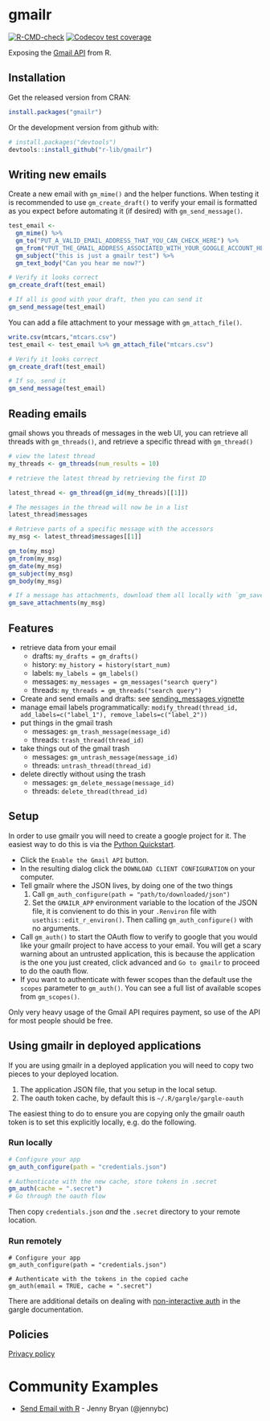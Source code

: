 # gmailr #
<!-- badges: start -->
[![R-CMD-check](https://github.com/r-lib/gmailr/workflows/R-CMD-check/badge.svg)](https://github.com/r-lib/gmailr/actions)
[![Codecov test coverage](https://codecov.io/gh/r-lib/gmailr/branch/main/graph/badge.svg)](https://app.codecov.io/gh/r-lib/gmailr?branch=main)
<!-- badges: end -->

Exposing the [Gmail API](https://developers.google.com/gmail/api) from R.

## Installation ##

Get the released version from CRAN:

```R
install.packages("gmailr")
```

Or the development version from github with:

```R
# install.packages("devtools")
devtools::install_github("r-lib/gmailr")
```

## Writing new emails ##

Create a new email with `gm_mime()` and the helper functions. When testing it
is recommended to use `gm_create_draft()` to verify your email is formatted as you
expect before automating it (if desired) with `gm_send_message()`.

```r
test_email <-
  gm_mime() %>%
  gm_to("PUT_A_VALID_EMAIL_ADDRESS_THAT_YOU_CAN_CHECK_HERE") %>%
  gm_from("PUT_THE_GMAIL_ADDRESS_ASSOCIATED_WITH_YOUR_GOOGLE_ACCOUNT_HERE") %>%
  gm_subject("this is just a gmailr test") %>%
  gm_text_body("Can you hear me now?")

# Verify it looks correct
gm_create_draft(test_email)

# If all is good with your draft, then you can send it
gm_send_message(test_email)
```

You can add a file attachment to your message with `gm_attach_file()`.

```r
write.csv(mtcars,"mtcars.csv")
test_email <- test_email %>% gm_attach_file("mtcars.csv")

# Verify it looks correct
gm_create_draft(test_email)

# If so, send it
gm_send_message(test_email)
```

## Reading emails ##

gmail shows you threads of messages in the web UI, you can retrieve all threads
with `gm_threads()`, and retrieve a specific thread with `gm_thread()`

```r
# view the latest thread
my_threads <- gm_threads(num_results = 10)

# retrieve the latest thread by retrieving the first ID

latest_thread <- gm_thread(gm_id(my_threads)[[1]])

# The messages in the thread will now be in a list
latest_thread$messages

# Retrieve parts of a specific message with the accessors
my_msg <- latest_thread$messages[[1]]

gm_to(my_msg)
gm_from(my_msg)
gm_date(my_msg)
gm_subject(my_msg)
gm_body(my_msg)

# If a message has attachments, download them all locally with `gm_save_attachments()`.
gm_save_attachments(my_msg)
```

## Features ##
- retrieve data from your email
  - drafts: `my_drafts = gm_drafts()`
  - history: `my_history = history(start_num)`
  - labels: `my_labels = gm_labels()`
  - messages: `my_messages = gm_messages("search query")`
  - threads: `my_threads = gm_threads("search query")`
- Create and send emails and drafts: see [sending_messages vignette](https://gmailr.r-lib.org/articles/sending_messages.html)
- manage email labels programmatically: `modify_thread(thread_id, add_labels=c("label_1"), remove_labels=c("label_2"))`
- put things in the gmail trash
  - messages: `gm_trash_message(message_id)`
  - threads: `trash_thread(thread_id)`
- take things out of the gmail trash
  - messages: `gm_untrash_message(message_id)`
  - threads: `untrash_thread(thread_id)`
- delete directly without using the trash
  - messages: `gm_delete_message(message_id)`
  - threads: `delete_thread(thread_id)`

## Setup ##

In order to use gmailr you will need to create a google project for it. The
easiest way to do this is via the [Python
Quickstart](https://developers.google.com/gmail/api/quickstart/python).

* Click the `Enable the Gmail API` button.
* In the resulting dialog click the `DOWNLOAD CLIENT CONFIGURATION` on your computer.
* Tell gmailr where the JSON lives, by doing one of the two things
  1. Call `gm_auth_configure(path = "path/to/downloaded/json")`
  2. Set the `GMAILR_APP` environment variable to the location of the JSON
     file, it is convienent to do this in your `.Renviron` file with
     `usethis::edit_r_environ()`. Then calling `gm_auth_configure()` with no arguments.
* Call `gm_auth()` to start the OAuth flow to verify to google that you would
  like your gmailr project to have access to your email. You will get a scary
  warning about an untrusted application, this is because the application is
  the one you just created, click advanced and `Go to gmailr` to proceed to do
  the oauth flow.
* If you want to authenticate with fewer scopes than the default use the
  `scopes` parameter to `gm_auth()`. You can see a full list of available
  scopes from `gm_scopes()`.
  
Only very heavy usage of the Gmail API requires payment, so use of the API for most
people should be free.

## Using gmailr in deployed applications ##

If you are using gmailr in a deployed application you will need to copy two pieces to your deployed location.

1. The application JSON file, that you setup in the local setup.
2. The oauth token cache, by default this is `~/.R/gargle/gargle-oauth`

The easiest thing to do to ensure you are copying only the gmailr oauth token
is to set this explicitly locally, e.g. do the following.

### Run locally
```r
# Configure your app
gm_auth_configure(path = "credentials.json")

# Authenticate with the new cache, store tokens in .secret
gm_auth(cache = ".secret")
# Go through the oauth flow
```

Then copy `credentials.json` _and_ the `.secret` directory to your remote location.

### Run remotely
```
# Configure your app
gm_auth_configure(path = "credentials.json")

# Authenticate with the tokens in the copied cache
gm_auth(email = TRUE, cache = ".secret")
```

There are additional details on dealing with [non-interactive
auth](https://gargle.r-lib.org/articles/non-interactive-auth.html#provide-an-oauth-token-directly)
in the gargle documentation.

## Policies ##

[Privacy policy](https://www.tidyverse.org/google_privacy_policy)

# Community Examples #
- [Send Email with R](https://github.com/jennybc/send-email-with-r) - Jenny Bryan (@jennybc)
